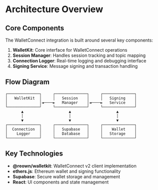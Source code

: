 # Architecture Overview

## Core Components

The WalletConnect integration is built around several key components:

1. **WalletKit**: Core interface for WalletConnect operations
2. **Session Manager**: Handles session tracking and topic mapping
3. **Connection Logger**: Real-time logging and debugging interface
4. **Signing Service**: Message signing and transaction handling

## Flow Diagram

```
┌──────────────┐     ┌──────────────┐     ┌──────────────┐
│   WalletKit  │     │   Session    │     │   Signing    │
│              │◄────►   Manager    │◄────►   Service    │
└──────────────┘     └──────────────┘     └──────────────┘
       ▲                    ▲                    ▲
       │                    │                    │
       ▼                    ▼                    ▼
┌──────────────┐     ┌──────────────┐     ┌──────────────┐
│  Connection  │     │   Supabase   │     │    Wallet    │
│    Logger    │     │   Database   │     │   Storage    │
└──────────────┘     └──────────────┘     └──────────────┘
```

## Key Technologies

- **@reown/walletkit**: WalletConnect v2 client implementation
- **ethers.js**: Ethereum wallet and signing functionality
- **Supabase**: Secure wallet storage and management
- **React**: UI components and state management